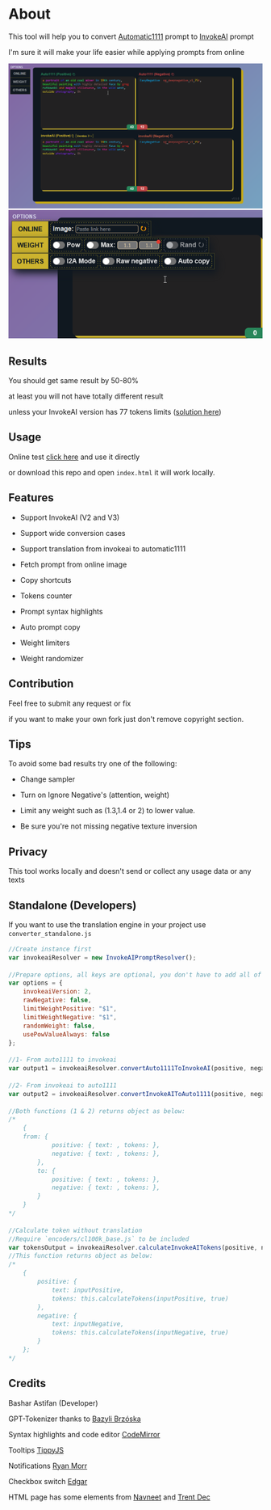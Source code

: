 # About

This tool will help you to convert [Automatic1111](https://github.com/AUTOMATIC1111/stable-diffusion-webui) prompt to [InvokeAI](https://github.com/invoke-ai/InvokeAI) prompt

I'm sure it will make your life easier while applying prompts from online

<img src="docs/assets/preview.jpg?t=123">

<img src="docs/assets/preview2.JPG?t=123">

## Results

You should get same result by 50-80%

at least you will not have totally different result

unless your InvokeAI version has 77 tokens limits ([solution here](https://github.com/invoke-ai/InvokeAI/pull/2896))


## Usage

Online test [click here](https://basharast.github.io/A2IPrompt/) and use it directly

or download this repo and open `index.html` it will work locally.

## Features 

- Support InvokeAI (V2 and V3)

- Support wide conversion cases

- Support translation from invokeai to automatic1111

- Fetch prompt from online image

- Copy shortcuts

- Tokens counter

- Prompt syntax highlights

- Auto prompt copy

- Weight limiters

- Weight randomizer


## Contribution

Feel free to submit any request or fix

if you want to make your own fork just don't remove copyright section.


## Tips

To avoid some bad results try one of the following:

- Change sampler

- Turn on Ignore Negative's (attention, weight)

- Limit any weight such as (1.3,1.4 or 2) to lower value.

- Be sure you're not missing negative texture inversion


## Privacy 

This tool works locally and doesn't send or collect any usage data or any texts

## Standalone (Developers)

If you want to use the translation engine in your project use `converter_standalone.js`

```js
//Create instance first
var invokeaiResolver = new InvokeAIPromptResolver();

//Prepare options, all keys are optional, you don't have to add all of them
var options = {
    invokeaiVersion: 2,
    rawNegative: false,
    limitWeightPositive: "$1",
    limitWeightNegative: "$1",
    randomWeight: false,
    usePowValueAlways: false
};

//1- From auto1111 to invokeai 
var output1 = invokeaiResolver.convertAuto1111ToInvokeAI(positive, negative, options);

//2- From invokeai to auto1111
var output2 = invokeaiResolver.convertInvokeAIToAuto1111(positive, negative, options);;

//Both functions (1 & 2) returns object as below:
/*
    {
    from: {
            positive: { text: , tokens: },
            negative: { text: , tokens: },
        },
        to: {
            positive: { text: , tokens: },
            negative: { text: , tokens: },
        }
    }
*/

//Calculate token without translation
//Require `encoders/cl100k_base.js` to be included
var tokensOutput = invokeaiResolver.calculateInvokeAITokens(positive, negative);
//This function returns object as below:
/*
    {
        positive: {
            text: inputPositive,
            tokens: this.calculateTokens(inputPositive, true)
        },
        negative: {
            text: inputNegative,
            tokens: this.calculateTokens(inputNegative, true)
        }
    };
*/

```

## Credits

Bashar Astifan (Developer)

GPT-Tokenizer thanks to [Bazyli Brzóska](https://github.com/niieani)

Syntax highlights and code editor [CodeMirror](https://codemirror.net/)

Tooltips [TippyJS](https://atomiks.github.io/tippyjs/)

Notifications [Ryan Morr](https://codepen.io/ryanmorr/pen/MyVvLg)

Checkbox switch [Edgar](https://codepen.io/BuiltByEdgar/pen/jWOVYQ)

HTML page has some elements from [Navneet](https://codepen.io/heynavneet/details/yXjPLw) and [Trent Dec](https://codepen.io/Trentdec/pen/YBEQKm)
